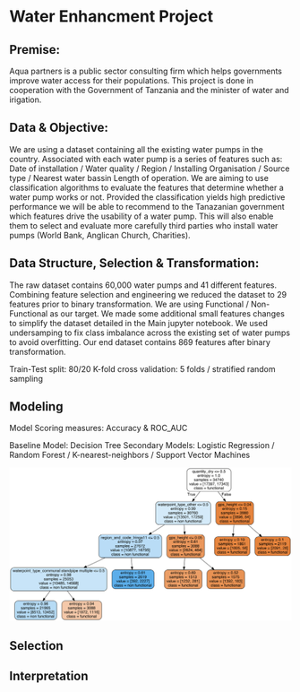 # Water Enhancment Project

## Premise: 

Aqua partners is a public sector consulting firm which helps governments improve water access for their populations. This project is done in cooperation with the Government of Tanzania and the minister of water and irigation. 

## Data & Objective:

We are using a dataset containing all the existing water pumps in the country. Associated with each water pump is a series of features such as: Date of installation / Water quality / Region / Installing Organisation / Source type / Nearest water bassin
Length of operation. We are aiming to use classification algorithms to evaluate the features that determine whether a water pump works or not. Provided the classification yields high predictive performance we will be able to recommend to the Tanazanian government which features drive the usability of a water pump. This will also enable them to select and evaluate more carefully third parties who install water pumps (World Bank, Anglican Church, Charities). 

## Data Structure, Selection & Transformation:

The raw dataset contains 60,000 water pumps and 41 different features. Combining feature selection and engineering we reduced the dataset to 29 features prior to binary transformation. We are using Functional / Non-Functional as our target. We made some additional small features changes to simplify the dataset detailed in the Main jupyter notebook. We used undersamping to fix class imbalance across the existing set of water pumps to avoid overfitting. Our end dataset contains 869 features after binary transformation. 

Train-Test split: 80/20 
K-fold cross validation: 5 folds / stratified random sampling

## Modeling

Model Scoring measures: Accuracy & ROC_AUC

Baseline Model: Decision Tree 
Secondary Models: Logistic Regression / Random Forest / K-nearest-neighbors / Support Vector Machines

![](tree.png)

## Selection

## Interpretation 
